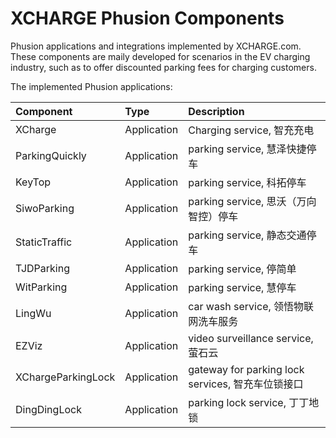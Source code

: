 # XCHARGE Phusion Components
Phusion applications and integrations implemented by XCHARGE.com. These components are maily developed for scenarios in the EV charging industry, such as to offer discounted parking fees for charging customers.

The implemented Phusion applications:

| **Component** | **Type** | **Description**                            |
|:----------|:-----|:-------------------------------------------|
| XCharge | Application | Charging service, 智充充电                     |
| ParkingQuickly | Application | parking service, 慧泽快捷停车                    |
| KeyTop | Application | parking service, 科拓停车                      |
| SiwoParking | Application | parking service, 思沃（万向智控）停车                |
| StaticTraffic | Application | parking service, 静态交通停车                    |
| TJDParking | Application | parking service, 停简单                       |
| WitParking | Application | parking service, 慧停车                       |
| LingWu | Application | car wash service, 领悟物联网洗车服务                |
| EZViz | Application | video surveillance service, 萤石云            |
| XChargeParkingLock | Application | gateway for parking lock services, 智充车位锁接口 |
| DingDingLock | Application | parking lock service, 丁丁地锁                 |
